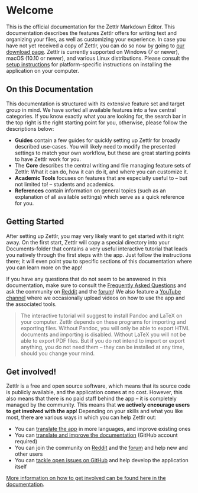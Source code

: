 # Welcome

This is the official documentation for the Zettlr Markdown Editor. This documentation describes the features Zettlr offers for writing text and organizing your files, as well as customizing your experience. In case you have not yet received a copy of Zettlr, you can do so now by going to [our download page](https://www.zettlr.com/download). Zettlr is currently supported on Windows (7 or newer), macOS (10.10 or newer), and various Linux distributions. Please consult the [setup instructions](install.md) for platform-specific instructions on installing the application on your computer.

## On this Documentation

This documentation is structured with its extensive feature set and target group in mind. We have sorted all available features into a few central categories. If you know exactly what you are looking for, the search bar in the top right is the right starting point for you, otherwise, please follow the descriptions below:

- **Guides** contain a few guides for quickly setting up Zettlr for broadly described use-cases. You will likely need to modify the presented settings to match your own workflow, but these are great starting points to have Zettlr work for you.
- The **Core** describes the central writing and file managing feature sets of Zettlr: What it can do, how it can do it, and where you can customize it.
- **Academic Tools** focuses on features that are especially useful to – but not limited to! – students and academics.
- **References** contain information on general topics (such as an explanation of all available settings) which serve as a quick reference for you.

## Getting Started

After setting up Zettlr, you may very likely want to get started with it right away. On the first start, Zettlr will copy a special directory into your Documents-folder that contains a very useful interactive tutorial that leads you natively through the first steps with the app. Just follow the instructions there; it will even point you to specific sections of this documentation where you can learn more on the app!

If you have any questions that do not seem to be answered in this documentation, make sure to consult the [Frequently Asked Questions](faq.md) and ask the community on [Reddit](https://www.reddit.com/r/Zettlr/) and the [forum](https://forum.zettlr.com/)! We also feature a [YouTube channel](https://www.youtube.com/c/Zettlr/) where we occasionally upload videos on how to use the app and the associated tools.

> The interactive tutorial will suggest to install Pandoc and LaTeX on your computer. Zettlr depends on these programs for importing and exporting files. Without Pandoc, you will only be able to export HTML documents and importing is disabled. Without LaTeX you will not be able to export PDF files. But if you do not intend to import or export anything, you do not need them – they can be installed at any time, should you change your mind.

## Get involved!

Zettlr is a free and open source software, which means that its source code is publicly available, and the application comes at no cost. However, this also means that there is no paid staff behind the app – it is completely managed by the community. This means that **we actively encourage users to get involved with the app**! Depending on your skills and what you like most, there are various ways in which you can help Zettlr out:

- You can [translate the app](https://translate.zettlr.com/) in more languages, and improve existing ones
- You can [translate and improve the documentation](https://github.com/Zettlr/zettlr-docs/) (GitHub account required)
- You can join the community on [Reddit](https://www.reddit.com/r/Zettlr/) and the [forum](https://forum.zettlr.com/) and help new and other users
- You can [tackle open issues on GitHub](https://github.com/Zettlr/Zettlr/issues) and help develop the application itself

[More information on how to get involved can be found here in the documentation](get-involved.md).
